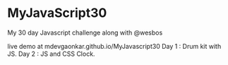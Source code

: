 # MyJavaScript30

My 30 day Javascript challenge along with @wesbos

live demo at mdevgaonkar.github.io/MyJavascript30
Day 1 : Drum kit with JS.
Day 2 : JS and CSS Clock. 
